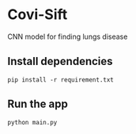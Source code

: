 # Covi-Sift

CNN model for finding lungs disease

## Install dependencies
```
pip install -r requirement.txt
```

## Run the app
```
python main.py
```
